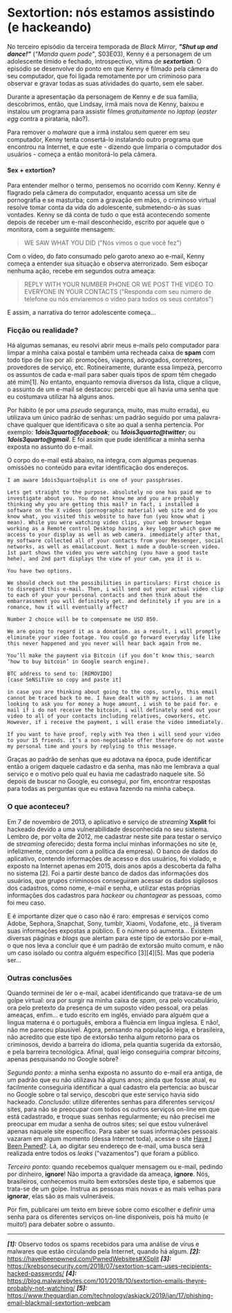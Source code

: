 Sextortion: nós estamos assistindo (e hackeando)
================================================

No terceiro episódio da terceira temporada de *Black Mirror*, ***"Shut up and dance!"*** (*"Manda quem pode"*, S03E03), Kenny é a personagem de um adolescente tímido e fechado, introspectivo, vítima de ***sextortion***. O episódio se desenvolve do ponto em que Kenny é filmado pela câmera do seu computador, que foi ligada remotamente por um criminoso para observar e gravar todas as suas atividades do quarto, sem ele saber.

Durante a apresentação da personagem de Kenny e de sua família, descobrimos, então, que Lindsay, irmã mais nova de Kenny, baixou e instalou um programa para assistir filmes *gratuitamente* no *laptop* (*easter egg* contra a pirataria, não?).

Para remover o *malware* que a irmã instalou sem querer em seu computador, Kenny tenta consertá-lo instalando outro programa que encontrou na Internet, e que este - dizendo que limparia o computador dos usuários - começa a então monitorá-lo pela câmera.

#### Sex + extortion?

Para entender melhor o termo, pensemos no ocorrido com Kenny. Kenny é flagrado pela câmera do computador, enquanto acessa um site de pornografia e se masturba; com a gravação em mãos, o criminoso virtual resolve tomar conta da vida do adolescente, submetendo-o às suas vontades. Kenny se dá conta de tudo o que está acontecendo somente depois de receber um e-mail desconhecido, escrito por aquele que o monitora, com a seguinte mensagem:

> WE SAW WHAT YOU DID ("Nós vimos o que você fez")

Com o vídeo, do fato consumado pelo garoto anexo ao e-mail, Kenny começa a entender sua situação e observa aterrorizado. Sem esboçar nenhuma ação, recebe em segundos outra ameaça:

> REPLY WITH YOUR NUMBER PHONE OR WE POST THE VIDEO TO EVERYONE IN YOUR CONTACTS  ("Responda com seu número de telefone ou nós enviaremos o vídeo para todos os seus contatos")

E assim, a narrativa do terror adolescente começa...

### Ficção ou realidade?

Há algumas semanas, eu resolvi abrir meus e-mails pelo computador para limpar a minha caixa postal e também uma recheada caixa de **spam** com todo tipo de lixo por ali: promoções, viagens, advogados, corretores, provedores de serviço, etc. Rotineiramente, durante essa limpeza, percorro os assuntos de cada e-mail para saber quais tipos de *spam* têm chegado até mim[1]. No entanto, enquanto removia diversos da lista, clique a clique, o assunto de um e-mail se destacou: percebi que ali havia uma senha que eu costumava utilizar há alguns anos.

Por hábito (e por uma *pseudo* segurança, muito, mas muito errada), eu utilizava um único padrão de senhas: um padrão seguido por uma palavra-chave qualquer que identificava o site ao qual a senha pertencia. Por exemplo: ***1dois3quarto@facebook***; ou ***1dois3quarto@twitter***; ou ***1dois3quarto@gmail***. E foi assim que pude identificar a minha senha exposta no assunto do e-mail.

O corpo do e-mail está abaixo, na íntegra, com algumas pequenas omissões no conteúdo para evitar identificação dos endereços.

```
I am aware 1dois3quarto@split is one of your passphrases.

Lets get straight to the purpose. absolutely no one has paid me to investigate about you. You do not know me and you are probably thinking why you are getting this mail? in fact, i installed a software on the X videos (pornographic material) web site and do you know what, you visited this website to have fun (you know what i mean). While you were watching video clips, your web browser began working as a Remote control Desktop having a key logger which gave me access to your display as well as web camera. immediately after that, my software collected all of your contacts from your Messenger, social networks, as well as emailaccount. Next i made a double-screen video. 1st part shows the video you were watching (you have a good taste hehe), and 2nd part displays the view of your cam, yea it is u.

You have two options.

We should check out the possibilities in particulars: First choice is to disregard this e-mail. Then, i will send out your actual video clip to each of your your personal contacts and then think about the embarrassment you will definitely get. and definitely if you are in a romance, how it will eventually affect?

Number 2 choice will be to compensate me USD 850.

We are going to regard it as a donation. as a result, i will promptly eliminate your video footage. You could go forward everyday life like this never happened and you never will hear back again from me.

You’ll make the payment via Bitcoin (if you don’t know this, search ‘how to buy bitcoin’ in Google search engine).

BTC address to send to: [REMOVIDO]
[case SeNSiTiVe so copy and paste it]

in case you are thinking about going to the cops, surely, this email cannot be traced back to me. I have dealt with my actions. i am not looking to ask you for money a huge amount, i wish to be paid for. e mail if i do not receive the bitcoin, i will definately send out your video to all of your contacts including relatives, coworkers, etc. However, if i receive the payment, i will erase the video immediately.

If you want to have proof, reply with Yea then i will send your video to your 15 friends. it’s a non-negotiable offer therefore do not waste my personal time and yours by replying to this message.
```

Graças ao padrão de senhas que eu adotava na época, pude identificar então a origem daquele cadastro e da senha, mas não me lembrava a qual serviço e o motivo pelo qual eu havia me cadastrado naquele site. Só depois de buscar no Google, eu consegui, por fim, encontrar respostas para todas as perguntas que eu estava fazendo na minha cabeça. 

### O que aconteceu?

Em 7 de novembro de 2013, o aplicativo e serviço de *streaming* **Xsplit** foi hackeado devido a uma vulnerabilidade desconhecida no seu sistema. Lembro de, por volta de 2012, me cadastrar neste site para testar o serviço de *streaming* oferecido; desta forma inclui minhas informações no site (e, infelizmente, concordei com a política da empresa). O banco de dados do aplicativo, contendo informações de acesso e dos usuários, foi violado, e exposto na Internet apenas em 2015, dois anos após a descoberta da falha no sistema [2]. Foi a partir deste banco de dados das informações dos usuários, que grupos criminosos conseguiram acessar os dados sigilosos dos cadastros, como nome, e-mail e senha, e utilizar estas próprias informações dos cadastros para *hackear* ou *chantagear* as pessoas, como foi meu caso.

E é importante dizer que o caso não é raro: empresas e serviços como Adobe, Sephora, Snapchat, Sony, tumblr, Xiaomi, Vodafone, etc., já tiveram suas informações expostas a público. E o número só aumenta... Existem diversas páginas e *blogs* que alertam para este tipo de extorsão por e-mail, o que nos leva a concluir que é um padrão de extorsão muito comum, e não um caso isolado ou contra alguém específico [3][4][5]. Mas que poderia ser...

### Outras conclusões

Quando terminei de ler o e-mail, acabei identificando que tratava-se de um golpe virtual: ora por surgir na minha caixa de *spam*, ora pelo vocabulário, ora pelo pretexto da presença de um suposto vídeo pessoal, ora pelas ameaças, enfim... e tudo escrito em inglês, enviado para alguém que a língua materna é o português, embora a fluência em língua inglesa. E não!, não me pareceu plausível. Agora, pensando na população leiga, e brasileira, não acredito que este tipo de extorsão tenha algum retorno para os criminosos, devido a barreira do idioma, pela quantia sugerida da extorsão, e pela barreira tecnológica. Afinal, qual leigo conseguiria comprar *bitcoins*, apenas pesquisando no Google sobre?

*Segundo ponto*: a minha senha exposta no assunto do e-mail era antiga, de um padrão que eu não utilizava há alguns anos; ainda que fosse atual, eu facilmente conseguiria identificar a qual cadastro ela pertencia: ao buscar no Google sobre o tal serviço, descobri que este serviço havia sido hackeado. *Conclusão*: utilize diferentes senhas para diferentes serviços/ sites, para não se preocupar com todos os outros serviços on-line em que está cadastrado, e troque suas senhas regularmente; eu não precisei me preocupar em mudar a senha de outros sites; sei que estou vulnerável apenas naquele site específico.  Para saber se suas informações pessoais vazaram em algum momento (dessa Internet toda), acesse o site [Have I Been Pwned?](https://haveibeenpwned.com/). Lá, ao digitar seu endereço de e-mail, uma busca será realizada entre todos os *leaks* ("vazamentos") que foram a público.

*Terceiro ponto*: quando recebemos qualquer mensagem ou e-mail, pedindo por dinheiro, **ignore**! Não importa a gravidade da ameaça, **ignore**. Nós, brasileiros, conhecemos muito bem extorsões deste tipo, e sabemos que trata-se de um golpe. Instrua as pessoas mais novas e as mais velhas para **ignorar**, elas são as mais vulneráveis.

Por fim, publicarei um texto em breve sobre como escolher e definir uma senha para os diferentes serviços on-line disponíveis, pois há muito (e muito!) para debater sobre o assunto.

---

***[1]:*** Observo todos os spams recebidos para uma análise de vírus e malwares que estão circulando pela Internet, quando há algum.
***[2]:*** <https://haveibeenpwned.com/PwnedWebsites#XSplit>
***[3]:*** <https://krebsonsecurity.com/2018/07/sextortion-scam-uses-recipients-hacked-passwords/>
***[4]:*** <https://blog.malwarebytes.com/101/2018/10/sextortion-emails-theyre-probably-not-watching/>
***[5]:*** <https://www.theguardian.com/technology/askjack/2019/jan/17/phishing-email-blackmail-sextortion-webcam>
